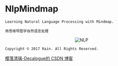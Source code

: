 # NlpMindmap

`Learning Natural Language Processing with Mindmap.`

`用思维导图学自然语言处理`

<div align=center>

![NLP](https://github.com/Decalogue/NlpMindmap/blob/master/img/nlp.png "NLP")

</div>

`Copyright © 2017 Rain. All Rights Reserved.`

[樱落清璃-Decalogue的 CSDN 博客](https://www.decalogue.cn)
